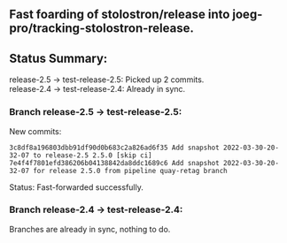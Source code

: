 ## Fast foarding of stolostron/release into joeg-pro/tracking-stolostron-release.

## Status Summary:

release-2.5 -> test-release-2.5: Picked up 2 commits.  
release-2.4 -> test-release-2.4: Already in sync.  

### Branch release-2.5 -> test-release-2.5:

New commits:

```
3c8df8a196803dbb91df90d0b683c2a826ad6f35 Add snapshot 2022-03-30-20-32-07 to release-2.5 2.5.0 [skip ci]
7e4f4f7801efd386206b04138842da8ddc1689c6 Add snapshot 2022-03-30-20-32-07 for release 2.5.0 from pipeline quay-retag branch
```

Status: Fast-forwarded successfully.

### Branch release-2.4 -> test-release-2.4:

Branches are already in sync, nothing to do.
